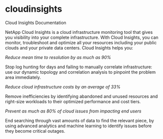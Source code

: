 # cloudinsights
Cloud Insights Documentation

NetApp Cloud Insights is a cloud infrastructure monitoring tool that gives you visibility into your complete infrastructure. With Cloud Insights, you can monitor, troubleshoot and optimize all your resources including your public clouds and your private data centers. Cloud Insights helps you:

*Reduce mean time to resolution by as much as 90%*

Stop log hunting for days and failing to manually correlate infrastructure: use our dynamic topology and correlation analysis to pinpoint the problem area immediately.

*Reduce cloud infrastructure costs by an average of 33%*

Remove inefficiencies by identifying abandoned and unused resources and right-size workloads to their optimized performance and cost tiers.

*Prevent as much as 80% of cloud issues from impacting end users*

End searching through vast amounts of data to find the relevant piece, by using advanced analytics and machine learning to identify issues before they become critical outages.


